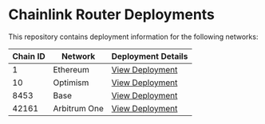 # Chainlink Router Deployments

This repository contains deployment information for the following networks:

| Chain ID | Network      | Deployment Details            |
| -------- | ------------ | ----------------------------- |
| 1        | Ethereum     | [View Deployment](./1.md)     |
| 10       | Optimism     | [View Deployment](./10.md)    |
| 8453     | Base         | [View Deployment](./8453.md)  |
| 42161    | Arbitrum One | [View Deployment](./42161.md) |

